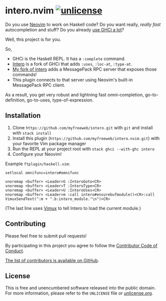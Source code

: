 # intero.nvim [![unlicense](https://img.shields.io/badge/un-license-green.svg?style=flat)](http://unlicense.org)

Do you use [Neovim](https://neovim.io) to work on Haskell code?
Do you want really, *really fast* autocompletion and stuff?
Do you already [use GHCi a lot](http://chrisdone.com/posts/haskell-repl)?

Well, this project is for you.

So,

- GHCi is the Haskell REPL. It has a `:complete` command.
- [Intero](https://github.com/chrisdone/intero) is a fork of GHCi that adds `:uses`, `:loc-at`, `:type-at`.
- [My fork of intero](https://github.com/myfreeweb/intero) adds a MessagePack RPC server that exposes those commands!
- This plugin connects to that server using Neovim's built-in MessagePack RPC client.

As a result, you get very robust and lightning fast omni-completion, go-to-definition, go-to-uses, type-of-expression.

## Installation

1. Clone `https://github.com/myfreeweb/intero.git` with `git` and install with `stack install`
2. Install this plugin (`https://github.com/myfreeweb/intero.nvim.git`) with your favorite Vim package manager
3. Run the REPL at your project root with `stack ghci --with-ghc intero`
4. Configure your Neovim!

Example `ftplugin/haskell.vim`:

```viml
setlocal omnifunc=intero#omnifunc

vnoremap <buffer> <Leader>G :InteroGoto<CR>
vnoremap <buffer> <Leader>T :InteroType<CR>
vnoremap <buffer> <Leader>U :InteroUses<CR>
nnoremap <buffer> <Leader>m :call intero#ensurebufmodule()<CR>:call VimuxSendText(":m + ".b:intero_module."\n")<CR>
```

(The last line uses [Vimux](https://github.com/benmills/vimux) to tell Intero to load the current module.)

## Contributing

Please feel free to submit pull requests!

By participating in this project you agree to follow the [Contributor Code of Conduct](http://contributor-covenant.org/version/1/4/).

[The list of contributors is available on GitHub](https://github.com/myfreeweb/intero.nvim/graphs/contributors).

## License

This is free and unencumbered software released into the public domain.  
For more information, please refer to the `UNLICENSE` file or [unlicense.org](http://unlicense.org).
